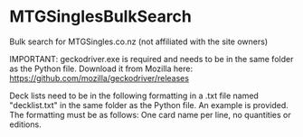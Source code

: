 # MTGSinglesBulkSearch
Bulk search for MTGSingles.co.nz (not affiliated with the site owners)

IMPORTANT:
geckodriver.exe is required and needs to be in the same folder as the Python file. Download it from Mozilla here: https://github.com/mozilla/geckodriver/releases

Deck lists need to be in the following formatting in a .txt file named "decklist.txt" in the same folder as the Python file. An example is provided. The formatting must be as follows:
One card name per line,  no quantities or editions. 
